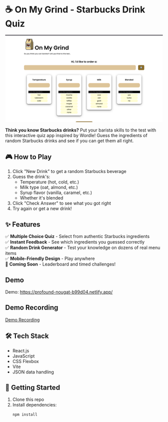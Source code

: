 # ☕ On My Grind - Starbucks Drink Quiz


![App Screenshot](src/assets/On-My-Grind.png)

**Think you know Starbucks drinks?** Put your barista skills to the test with this interactive quiz app inspired by Wordle! Guess the ingredients of random Starbucks drinks and see if you can get them all right.

## 🎮 How to Play

1. Click "New Drink" to get a random Starbucks beverage
2. Guess the drink's:
   - Temperature (hot, cold, etc.)
   - Milk type (oat, almond, etc.)
   - Syrup flavor (vanilla, caramel, etc.)
   - Whether it's blended
3. Click "Check Answer" to see what you got right
4. Try again or get a new drink!

## ✨ Features

✅ **Multiple Choice Quiz** - Select from authentic Starbucks ingredients  
✅ **Instant Feedback** - See which ingredients you guessed correctly  
✅ **Random Drink Generator** - Test your knowledge on dozens of real menu items  
✅ **Mobile-Friendly Design** - Play anywhere  
🔮 **Coming Soon** - Leaderboard and timed challenges!

## Demo
Demo: https://profound-nougat-b99d04.netlify.app/

## Demo Recording
[Demo Recording](src/assets/On-My-Grind.gif)

## 🛠️ Tech Stack

- React.js
- JavaScript
- CSS Flexbox
- Vite
- JSON data handling

## 🚀 Getting Started

1. Clone this repo
2. Install dependencies:
   ```bash
   npm install